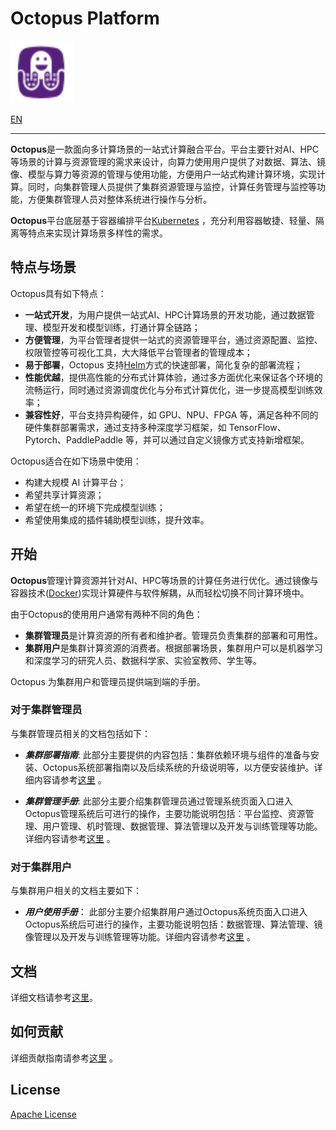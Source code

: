# Octopus Platform

<img src="./logo.png" width="100">

[EN](./readme_en.md)

---

**Octopus**是一款面向多计算场景的一站式计算融合平台。平台主要针对AI、HPC等场景的计算与资源管理的需求来设计，向算力使用用户提供了对数据、算法、镜像、模型与算力等资源的管理与使用功能，方便用户一站式构建计算环境，实现计算。同时，向集群管理人员提供了集群资源管理与监控，计算任务管理与监控等功能，方便集群管理人员对整体系统进行操作与分析。

**Octopus**平台底层基于容器编排平台[Kubernetes](https://kubernetes.io/zh/docs/concepts/overview/what-is-kubernetes) ，充分利用容器敏捷、轻量、隔离等特点来实现计算场景多样性的需求。

## 特点与场景

Octopus具有如下特点：

- **一站式开发**，为用户提供一站式AI、HPC计算场景的开发功能，通过数据管理、模型开发和模型训练，打通计算全链路；
- **方便管理**，为平台管理者提供一站式的资源管理平台，通过资源配置、监控、权限管控等可视化工具，大大降低平台管理者的管理成本；
- **易于部署**，Octopus 支持[Helm](https://helm.sh)方式的快速部署，简化复杂的部署流程；
- **性能优越**，提供高性能的分布式计算体验，通过多方面优化来保证各个环境的流畅运行，同时通过资源调度优化与分布式计算优化，进一步提高模型训练效率；
- **兼容性好**，平台支持异构硬件，如 GPU、NPU、FPGA 等，满足各种不同的硬件集群部署需求，通过支持多种深度学习框架，如 TensorFlow、Pytorch、PaddlePaddle 等，并可以通过自定义镜像方式支持新增框架。

Octopus适合在如下场景中使用：

- 构建大规模 AI 计算平台；
- 希望共享计算资源；
- 希望在统一的环境下完成模型训练；
- 希望使用集成的插件辅助模型训练，提升效率。

## 开始

**Octopus**管理计算资源并针对AI、HPC等场景的计算任务进行优化。通过镜像与容器技术([Docker](https://docs.docker.com))实现计算硬件与软件解耦，从而轻松切换不同计算环境中。

由于Octopus的使用用户通常有两种不同的角色：

- **集群管理员**是计算资源的所有者和维护者。管理员负责集群的部署和可用性。
- **集群用户**是集群计算资源的消费者。根据部署场景，集群用户可以是机器学习和深度学习的研究人员、数据科学家、实验室教师、学生等。

Octopus 为集群用户和管理员提供端到端的手册。

### 对于集群管理员

与集群管理员相关的文档包括如下：

- ***集群部署指南***: 此部分主要提供的内容包括：集群依赖环境与组件的准备与安装、Octopus系统部署指南以及后续系统的升级说明等，以方便安装维护。详细内容请参考[这里](https://octopus.pcl.ac.cn/docs/deployment/environment) 。

- ***集群管理手册***: 此部分主要介绍集群管理员通过管理系统页面入口进入Octopus管理系统后可进行的操作，主要功能说明包括：平台监控、资源管理、用户管理、机时管理、数据管理、算法管理以及开发与训练管理等功能。详细内容请参考[这里](https://octopus.pcl.ac.cn/docs/management/intro) 。

### 对于集群用户

与集群用户相关的文档主要如下：

- ***用户使用手册***： 此部分主要介绍集群用户通过Octopus系统页面入口进入Octopus系统后可进行的操作，主要功能说明包括：数据管理、算法管理、镜像管理以及开发与训练管理等功能。详细内容请参考[这里](https://octopus.pcl.ac.cn/docs/manual/intro) 。

## 文档

详细文档请参考[这里](https:///octopus.pcl.ac.cn/docs/introduction/intro)。

## 如何贡献

详细贡献指南请参考[这里](https://octopus.pcl.ac.cn/docs/community/contribution) 。

## License

[Apache License](https://octopus.pcl.ac.cn/docs/community/LICENSE)